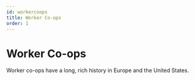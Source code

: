 ```yaml
---
id: workercoops
title: Worker Co-ops
order: 1
---
```


# Worker Co-ops

Worker co-ops have a long, rich history in Europe and the United States.